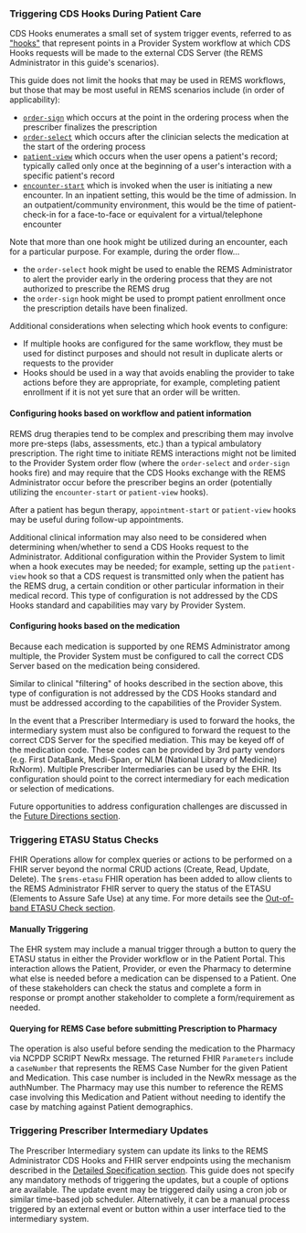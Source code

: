 ### Triggering CDS Hooks During Patient Care
CDS Hooks enumerates a small set of system trigger events, referred to as ["hooks"](https://cds-hooks.hl7.org/2.0/) that represent points in a Provider System workflow at which CDS Hooks requests will be made to the external CDS Server (the REMS Administrator in this guide's scenarios). 

This guide does not limit the hooks that may be used in REMS workflows, but those that may be most useful in REMS scenarios include (in order of applicability):
- [`order-sign`](https://cds-hooks.org/hooks/order-sign) which occurs at the point in the ordering process when the prescriber finalizes the prescription
- [`order-select`](https://cds-hooks.org/hooks/order-select) which occurs after the clinician selects the medication at the start of the ordering process
- [`patient-view`](https://cds-hooks.org/hooks/patient-view/) which occurs when the user opens a patient's record; typically called only once at the beginning of a user's interaction with a specific patient's record
- [`encounter-start`](https://cds-hooks.org/hooks/encounter-start) which is invoked when the user is initiating a new encounter. In an inpatient setting, this would be the time of admission. In an outpatient/community environment, this would be the time of patient-check-in for a face-to-face or equivalent for a virtual/telephone encounter

<p> </p>

Note that more than one hook might be utilized during an encounter, each for a particular purpose. For example, during the order flow...
- the `order-select` hook might be used to enable the REMS Administrator to alert the provider early in the ordering process that they are not authorized to prescribe the REMS drug
- the `order-sign` hook might be used to prompt patient enrollment once the prescription details have been finalized.

Additional considerations when selecting which hook events to configure:
- If multiple hooks are configured for the same workflow, they must be used for distinct purposes and should not result in duplicate alerts or requests to the provider
- Hooks should be used in a way that avoids enabling the provider to take actions before they are appropriate, for example, completing patient enrollment if it is not yet sure that an order will be written.

<p></p>

#### Configuring hooks based on workflow and patient information
REMS drug therapies tend to be complex and prescribing them may involve more pre-steps (labs, assessments, etc.) than a typical ambulatory prescription. The right time to initiate REMS interactions might not be limited to the Provider System order flow (where the `order-select` and `order-sign` hooks fire) and may require that the CDS Hooks exchange with the REMS Administrator occur before the prescriber begins an order (potentially utilizing the `encounter-start` or `patient-view` hooks).

After a patient has begun therapy, `appointment-start` or `patient-view` hooks may be useful during follow-up appointments.
 
Additional clinical information may also need to be considered when determining when/whether to send a CDS Hooks request to the Administrator. Additional configuration within the Provider System to limit when a hook executes may be needed; for example, setting up the `patient-view` hook so that a CDS request is transmitted only when the patient has the REMS drug, a certain condition or other particular information in their medical record. This type of configuration is not addressed by the CDS Hooks standard and capabilities may vary by Provider System.

<p></p>

#### Configuring hooks based on the medication
Because each medication is supported by one REMS Administrator among multiple, the Provider System must be configured to call the correct CDS Server based on the medication being considered.

Similar to clinical "filtering" of hooks described in the section above, this type of configuration is not addressed by the CDS Hooks standard and must be addressed according to the capabilities of the Provider System.

In the event that a Prescriber Intermediary is used to forward the hooks, the intermediary system must also be configured to forward the request to the correct CDS Server for the specified mediation. This may be keyed off of the medication code. These codes can be provided by 3rd party vendors (e.g. First DataBank, Medi-Span, or NLM (National Library of Medicine) RxNorm). Multiple Prescriber Intermediaries can be used by the EHR. Its configuration should point to the correct intermediary for each medication or selection of medications.

Future opportunities to address configuration challenges are discussed in the [Future Directions section](future-directions.html#provider-system-configuration-for-many-drugs-and-rems-programs).
 
<p></p>

### Triggering ETASU Status Checks

FHIR Operations allow for complex queries or actions to be performed on a FHIR server beyond the normal CRUD actions (Create, Read, Update, Delete). The `$rems-etasu` FHIR operation has been added to allow clients to the REMS Administrator FHIR server to query the status of the ETASU (Elements to Assure Safe Use) at any time. For more details see the [Out-of-band ETASU Check section](specification.html#out-of-band-etasu-check).

#### Manually Triggering
The EHR system may include a manual trigger through a button to query the ETASU status in either the Provider workflow or in the Patient Portal. This interaction allows the Patient, Provider, or even the Pharmacy to determine what else is needed before a medication can be dispensed to a Patient. One of these stakeholders can check the status and complete a form in response or prompt another stakeholder to complete a form/requirement as needed. 

#### Querying for REMS Case before submitting Prescription to Pharmacy
The operation is also useful before sending the medication to the Pharmacy via NCPDP SCRIPT NewRx message. The returned FHIR `Parameters` include a `caseNumber` that represents the REMS Case Number for the given Patient and Medication. This case number is included in the NewRx message as the authNumber. The Pharmacy may use this number to reference the REMS case involving this Medication and Patient without needing to identify the case by matching against Patient demographics.

<p></p>

### Triggering Prescriber Intermediary Updates

The Prescriber Intermediary system can update its links to the REMS Administrator CDS Hooks and FHIR server endpoints using the mechanism described in the [Detailed Specification section](specification.html#automatic-rems-endpoint-registration-using-spl). This guide does not specify any mandatory methods of triggering the updates, but a couple of options are available. The update event may be triggered daily using a cron job or similar time-based job scheduler. Alternatively, it can be a manual process triggered by an external event or button within a user interface tied to the intermediary system.

<p></p>